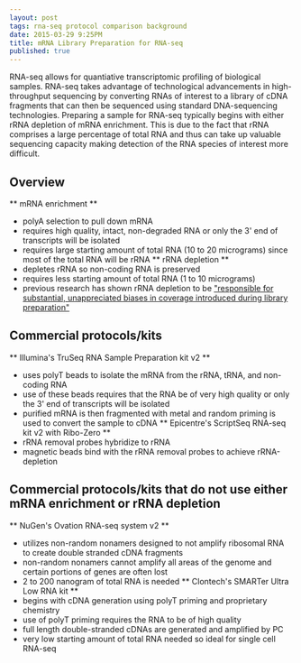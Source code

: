 ```yaml
---
layout: post
tags: rna-seq protocol comparison background
date: 2015-03-29 9:25PM
title: mRNA Library Preparation for RNA-seq
published: true
---
```


RNA-seq allows for quantiative transcriptomic profiling of biological samples. RNA-seq takes advantage of technological advancements in high-throughput sequencing by converting RNAs of interest to a library of cDNA fragments that can then be sequenced using standard DNA-sequencing technologies. Preparing a sample for RNA-seq typically begins with either rRNA depletion of mRNA enrichment. This is due to the fact that rRNA comprises a large percentage of total RNA and thus can take up valuable sequencing capacity making detection of the RNA species of interest more difficult.

## Overview
** mRNA enrichment **
  - polyA selection to pull down mRNA
  - requires high quality, intact, non-degraded RNA or only the 3' end of transcripts will be isolated
  - requires large starting amount of total RNA (10 to 20 micrograms) since most of the total RNA will be rRNA
** rRNA depletion **
  - depletes rRNA so non-coding RNA is preserved
  - requires less starting amount of total RNA (1 to 10 micrograms)
  - previous research has shown rRNA depletion to be ["responsible for substantial, unappreciated biases in coverage introduced during library preparation"](http://genomebiology.com/2014/15/6/R86)

## Commercial protocols/kits
** Illumina's TruSeq RNA Sample Preparation kit v2 **
  - uses polyT beads to isolate the mRNA from the rRNA, tRNA, and non-coding RNA
  - use of these beads requires that the RNA be of very high quality or only the 3' end of transcripts will be isolated
  - purified mRNA is then fragmented with metal and random priming is used to convert the sample to cDNA
** Epicentre's ScriptSeq RNA-seq kit v2 with Ribo-Zero **
  - rRNA removal probes hybridize to rRNA 
  - magnetic beads bind with the rRNA removal probes to achieve rRNA-depletion

## Commercial protocols/kits that do not use either mRNA enrichment or rRNA depletion
** NuGen's Ovation RNA-seq system v2 **
  - utilizes non-random nonamers designed to not amplify ribosomal RNA to create double stranded cDNA fragments
  - non-random nonamers cannot amplify all areas of the genome and certain portions of genes are often lost
  - 2 to 200 nanogram of total RNA is needed
** Clontech's SMARTer Ultra Low RNA kit **
  - begins with cDNA generation using polyT priming and proprietary chemistry
  - use of polyT priming requires the RNA to be of high quality
  - full length double-stranded cDNAs are generated and amplified by PC
  - very low starting amount of total RNA needed so ideal for single cell RNA-seq
